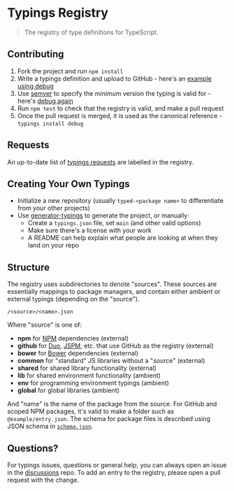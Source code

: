 # Typings Registry

> The registry of type definitions for TypeScript.

## Contributing

1. Fork the project and run `npm install`
2. Write a typings definition and upload to GitHub - here's an [example using debug](https://github.com/typed-typings/npm-debug/blob/master/typings.json)
3. Use [semver](http://semver.org/) to specify the _minimum_ version the typing is valid for - here's [debug again](https://github.com/typings/registry/blob/master/npm/debug.json)
4. Run `npm test` to check that the registry is valid, and make a pull request
5. Once the pull request is merged, it is used as the canonical reference - `typings install debug`

## Requests

An up-to-date list of [typings requests](https://github.com/typings/registry/labels/typings%20request) are labelled in the registry.

## Creating Your Own Typings

* Initialize a new repository (usually `typed-<package name>` to differentiate from your other projects)
* Use [generator-typings](https://github.com/typings/generator-typings) to generate the project, or manually:
  * Create a `typings.json` file, set `main` (and other valid options)
  * Make sure there's a license with your work
  * A README can help explain what people are looking at when they land on your repo

## Structure

The registry uses subdirectories to denote "sources". These sources are essentially mappings to package managers, and contain either ambient or external typings (depending on the "source").

```
/<source>/<name>.json
```

Where "source" is one of:

* **npm** for [NPM](https://www.npmjs.com/) dependencies (external)
* **github** for [Duo](http://duojs.org/), [JSPM](http://jspm.io/), etc. that use GitHub as the registry (external)
* **bower** for [Bower](http://bower.io/) dependencies (external)
* **common** for "standard" JS libraries without a "source" (external)
* **shared** for shared library functionality (external)
* **lib** for shared environment functionality (ambient)
* **env** for programming environment typings (ambient)
* **global** for global libraries (ambient)

And "name" is the name of the package from the source. For GitHub and scoped NPM packages, it's valid to make a folder such as `@example/entry.json`. The schema for package files is described using JSON schema in [`schema.json`](schema.json).

## Questions?

For typings issues, questions or general help, you can always open an issue in the [discussions](https://github.com/typings/discussions) repo. To add an entry to the registry, please open a pull request with the change.
